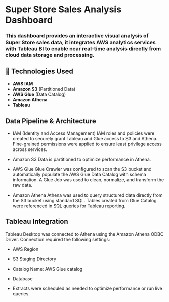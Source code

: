 #  Super Store Sales Analysis Dashboard
### This dashboard provides an interactive visual analysis of Super Store sales data, it integrates AWS analytics services with Tableau BI to enable near real-time analysis directly from cloud data storage and processing.

## 🔧 Technologies Used
- **AWS IAM**
- **Amazon S3** (Partitioned Data)
- **AWS Glue** (Data Catalog)
- **Amazon Athena**
- **Tableau**
##  Data Pipeline & Architecture
- IAM (Identity and Access Management) 
  IAM roles and policies were created to securely grant Tableau and Glue access to S3 and Athena. Fine-grained permissions were applied to ensure least privilege access across services.

- Amazon S3
  Data is partitioned to optimize performance in Athena.

- AWS Glue
 Glue Crawler was configured to scan the S3 bucket and automatically populate the AWS Glue Data Catalog with schema information.
 A Glue Job was used to clean, normalize, and transform the raw data.


- Amazon Athena
Athena was used to query structured data directly from the S3 bucket using standard SQL.
Tables created from Glue Catalog were referenced in SQL queries for Tableau reporting.

##  Tableau Integration
Tableau Desktop was connected to Athena using the Amazon Athena ODBC Driver.
Connection required the following settings:

- AWS Region

- S3 Staging Directory

- Catalog Name: AWS Glue catalog

- Database

- Extracts were scheduled as needed to optimize performance or run live queries.
